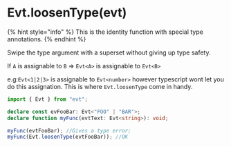 # Evt.loosenType\(evt\)

{% hint style="info" %}
This is the identity function with special type annotations.
{% endhint %}

Swipe the type argument with a superset without giving up type safety.

If `A` is assignable to `B` ⇒ `Evt<A>` is assignable to `Evt<B>`

e.g:`Evt<1|2|3>` is assignable to `Evt<number>` however typescript wont let you do this assignation. This is where `Evt.loosenType` come in handy.

```typescript
import { Evt } from "evt";

declare const evFooBar: Evt<"FOO" | "BAR">; 
declare function myFunc(evtText: Evt<string>): void;

myFunc(evtFooBar); //Gives a type error; 
myFunc(Evt.loosenType(evtFooBar)); //OK
```

